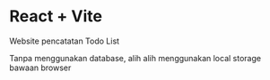 # React + Vite

Website pencatatan Todo List

Tanpa menggunakan database, alih alih menggunakan local storage bawaan browser
